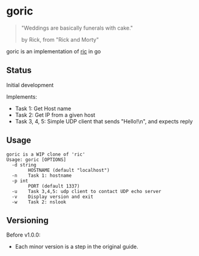 # goric

> "Weddings are basically funerals with cake."
>
> by Rick, from "Rick and Morty"

goric is an implementation of [ric](https://github.com/cpmachado/ric) in go

## Status

Initial development

Implements:
- Task 1: Get Host name
- Task 2: Get IP from a given host
- Task 3, 4, 5: Simple UDP client that sends "Hello!\n", and expects reply

## Usage

```text
goric is a WIP clone of 'ric'
Usage: goric [OPTIONS]
  -d string
    	HOSTNAME (default "localhost")
  -n	Task 1: hostname
  -p int
    	PORT (default 1337)
  -u	Task 3,4,5: udp client to contact UDP echo server
  -v	Display version and exit
  -w	Task 2: nslook
```


## Versioning

Before v1.0.0:
- Each minor version is a step in the original guide.
